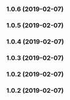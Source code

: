 <a name="1.0.6"></a>
### 1.0.6 (2019-02-07)


<a name="1.0.5"></a>
### 1.0.5 (2019-02-07)


<a name="1.0.4"></a>
### 1.0.4 (2019-02-07)


<a name="1.0.3"></a>
### 1.0.3 (2019-02-07)


<a name="1.0.2"></a>
### 1.0.2 (2019-02-07)


<a name="1.0.2"></a>
### 1.0.2 (2019-02-07)

